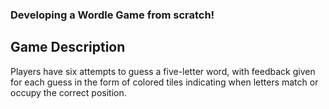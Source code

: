 ### Developing a Wordle Game from scratch!

## Game Description

Players have six attempts to guess a five-letter word, with feedback given for each guess in the form of colored tiles indicating when letters match or occupy the correct position.
